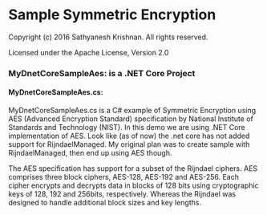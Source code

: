 # Sample Symmetric Encryption
Copyright (c) 2016 Sathyanesh Krishnan. All rights reserved.

Licensed under the Apache License, Version 2.0



### MyDnetCoreSampleAes: is a .NET Core Project

#### MyDnetCoreSampleAes.cs: 

MyDnetCoreSampleAes.cs is a C# example of Symmetric Encryption using AES (Advanced Encryption Standard) specification by National Institute of Standards and Technology (NIST). In this demo we are using .NET Core implementation of AES.  Look like (as of now) the .net core has not added support for RijndaelManaged. My original plan was to create sample with RijndaelManaged, then end up using AES though. 

The AES specification has support for a subset of the Rijndael ciphers. AES comprises three block ciphers, AES-128, AES-192 and AES-256. Each cipher encrypts and decrypts data in blocks of 128 bits using cryptographic keys of 128, 192 and 256bits, respectively. Whereas the Rijndael was designed to handle additional block sizes and key lengths.









